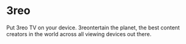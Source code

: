 # 3reo
Put 3reo TV on your device. 3reontertain the planet, the best content creators in the world  across all viewing devices out there.
